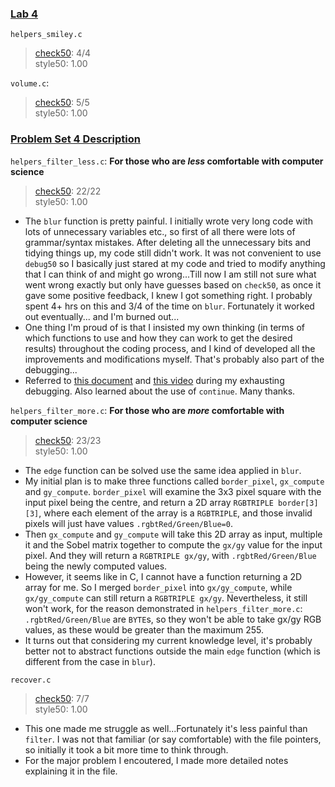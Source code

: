 ### [Lab 4](https://cs50.harvard.edu/x/2023/labs/4/)
`helpers_smiley.c`
> [check50](https://submit.cs50.io/check50/b26414ef44973577506dc647ed8bc85444ed6971): 4/4  
> style50: 1.00  

`volume.c`:
> [check50](https://submit.cs50.io/check50/146813b9484992fbc2a58564ebf80449d4a2ab04): 5/5  
> style50: 1.00  

### [Problem Set 4 Description](https://cs50.harvard.edu/x/2023/psets/4/)
`helpers_filter_less.c`: **For those who are *less* comfortable with computer science**    
> [check50](https://submit.cs50.io/check50/9f177e06ad0f42fa809062c9f9ce1759b09b4c2e): 22/22   
> style50: 1.00  
- The `blur` function is pretty painful. I initially wrote very long code with lots of unnecessary variables etc., so first of all there were lots of grammar/syntax mistakes. After deleting all the unnecessary bits and tidying things up, my code still didn't work. It was not convenient to use `debug50` so I basically just stared at my code and tried to modify anything that I can think of and might go wrong...Till now I am still not sure what went wrong exactly but only have guesses based on `check50`, as once it gave some positive feedback, I knew I got something right. I probably spent 4+ hrs on this and 3/4 of the time on `blur`. Fortunately it worked out eventually... and I'm burned out...
- One thing I'm proud of is that I insisted my own thinking (in terms of which functions to use and how they can work to get the desired results) throughout the coding process, and I kind of developed all the improvements and modifications myself. That's probably also part of the debugging... 
- Referred to [this document](https://github.com/mancuoj/CS50x/blob/master/Week4/1-filter-less.c) and [this video](https://www.youtube.com/watch?v=eoHIX_PNGcE) during my exhausting debugging. Also learned about the use of `continue`. Many thanks. 

`helpers_filter_more.c`: **For those who are *more* comfortable with computer science**    
> [check50](https://submit.cs50.io/check50/c019d97f08a14431cc67cd7167a053ed7f785e09): 23/23   
> style50: 1.00  
- The `edge` function can be solved use the same idea applied in `blur`. 
- My initial plan is to make three functions called `border_pixel`, `gx_compute` and `gy_compute`. `border_pixel` will examine the 3x3 pixel square with the input pixel being the centre, and return a 2D array `RGBTRIPLE border[3][3]`, where each element of the array is a `RGBTRIPLE`, and those invalid pixels will just have values `.rgbtRed/Green/Blue=0`.
- Then `gx_compute` and `gy_compute` will take this 2D array as input, multiple it and the Sobel matrix together to compute the `gx/gy` value for the input pixel. And they will return a `RGBTRIPLE gx/gy`, with `.rgbtRed/Green/Blue` being the newly computed values.
- However, it seems like in C, I cannot have a function returning a 2D array for me. So I merged `border_pixel` into `gx/gy_compute`, while `gx/gy_compute` can still return a `RGBTRIPLE gx/gy`. Nevertheless, it still won't work, for the reason demonstrated in `helpers_filter_more.c`: `.rgbtRed/Green/Blue` are `BYTE`s, so they won't be able to take gx/gy RGB values, as these would be greater than the maximum 255.
- It turns out that considering my current knowledge level, it's probably better not to abstract functions outside the main `edge` function (which is different from the case in `blur`).

`recover.c`    
> [check50](https://submit.cs50.io/check50/25a0d341db5fbd287ce149e403c436a7cf96c277): 7/7   
> style50: 1.00  
- This one made me struggle as well...Fortunately it's less painful than `filter`. I was not that familiar (or say comfortable) with the file pointers, so initially it took a bit more time to think through. 
- For the major problem I encoutered, I made more detailed notes explaining it in the file.

